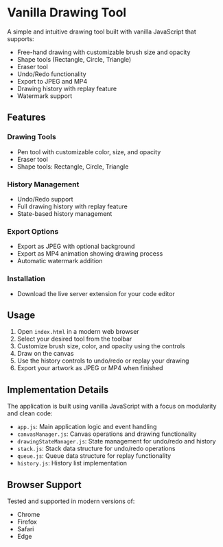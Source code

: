 # Vanilla Drawing Tool

A simple and intuitive drawing tool built with vanilla JavaScript that supports:
- Free-hand drawing with customizable brush size and opacity
- Shape tools (Rectangle, Circle, Triangle)
- Eraser tool
- Undo/Redo functionality
- Export to JPEG and MP4
- Drawing history with replay feature
- Watermark support

## Features

### Drawing Tools
- Pen tool with customizable color, size, and opacity
- Eraser tool
- Shape tools: Rectangle, Circle, Triangle

### History Management
- Undo/Redo support
- Full drawing history with replay feature
- State-based history management

### Export Options
- Export as JPEG with optional background
- Export as MP4 animation showing drawing process
- Automatic watermark addition

### Installation
- Download the live server extension for your code editor

## Usage

1. Open `index.html` in a modern web browser
2. Select your desired tool from the toolbar
3. Customize brush size, color, and opacity using the controls
4. Draw on the canvas
5. Use the history controls to undo/redo or replay your drawing
6. Export your artwork as JPEG or MP4 when finished

## Implementation Details

The application is built using vanilla JavaScript with a focus on modularity and clean code:

- `app.js`: Main application logic and event handling
- `canvasManager.js`: Canvas operations and drawing functionality
- `drawingStateManager.js`: State management for undo/redo and history
- `stack.js`: Stack data structure for undo/redo operations
- `queue.js`: Queue data structure for replay functionality
- `history.js`: History list implementation

## Browser Support

Tested and supported in modern versions of:
- Chrome
- Firefox
- Safari
- Edge
